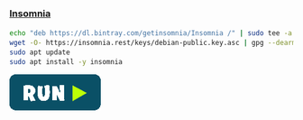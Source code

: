 ### [Insomnia](https://insomnia.rest/)
```bash
echo "deb https://dl.bintray.com/getinsomnia/Insomnia /" | sudo tee -a /etc/apt/sources.list.d/insomnia.list
wget -O- https://insomnia.rest/keys/debian-public.key.asc | gpg --dearmor | sudo tee /etc/apt/trusted.gpg.d/insomnia.gpg
sudo apt update
sudo apt install -y insomnia
```
[![bashrun-url](../resources/bashrun.png)](br://https://raw.githubusercontent.com/rauldipeas/Unity-XP/master/extras/insomnia.md)